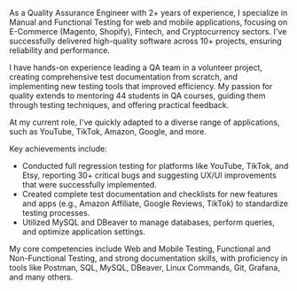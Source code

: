 As a Quality Assurance Engineer with 2+ years of experience, I specialize in Manual and Functional Testing for web and mobile applications, focusing on E-Commerce (Magento, Shopify), Fintech, and Cryptocurrency sectors. I've successfully delivered high-quality software across 10+ projects, ensuring reliability and performance.

I have hands-on experience leading a QA team in a volunteer project, creating comprehensive test documentation from scratch, and implementing new testing tools that improved efficiency. My passion for quality extends to mentoring 44 students in QA courses, guiding them through testing techniques, and offering practical feedback.

At my current role, I've quickly adapted to a diverse range of applications, such as YouTube, TikTok, Amazon, Google, and more. 

Key achievements include:
- Conducted full regression testing for platforms like YouTube, TikTok, and Etsy, reporting 30+ critical bugs and suggesting UX/UI improvements that were successfully implemented.
- Created complete test documentation and checklists for new features and apps (e.g., Amazon Affiliate, Google Reviews, TikTok) to standardize testing processes.
- Utilized MySQL and DBeaver to manage databases, perform queries, and optimize application settings.

My core competencies include Web and Mobile Testing, Functional and Non-Functional Testing, and strong documentation skills, with proficiency in tools like Postman, SQL, MySQL, DBeaver, Linux Commands, Git, Grafana, and many others.

